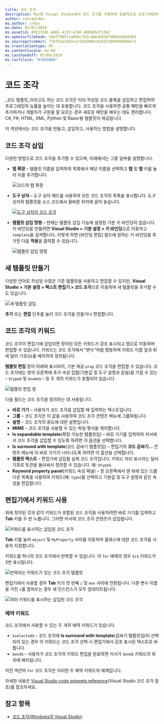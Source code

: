 ```yaml
---
title: 코드 조각
description: Mac용 Visual Studio에서 코드 조각을 사용하여 효율적으로 프로그래밍하는 방법
author: conceptdev
ms.author: crdun
ms.date: 02/07/2019
ms.assetid: 0FE27C0C-A861-4133-A74E-8D0505CF5342
ms.openlocfilehash: 2def790511a69dc7b5cab8a5020f488e58b85db9
ms.sourcegitcommit: 7fbfb2a1d43ce72545096c635df2b04496b0be71
ms.translationtype: HT
ms.contentlocale: ko-KR
ms.lasthandoff: 07/09/2019
ms.locfileid: "67693009"
---
```

# <a name="code-snippets"></a>코드 조각

_코드 템플릿_이라고도 하는 코드 조각은 미리 작성된 코드 블록을 삽입하고 편집하여 프로그래밍의 능률을 높이는 데 유용합니다. 코드 조각을 사용하면 공통 패턴을 빠르게 추가하거나 개발자가 구문을 잘 모르는 경우 새로운 패턴을 배우는 데도 편리합니다. C#, F#, HTML, XML, Python 및 Razor용 템플릿이 제공됩니다.

이 섹션에서는 코드 조각을 만들고, 삽입하고, 사용하는 방법을 설명합니다.

## <a name="inserting-a-snippet"></a>코드 조각 삽입

다양한 방법으로 코드 조각을 추가할 수 있으며, 아래에서는 그중 일부를 설명합니다.

- **탭 확장** &ndash; 템플릿 이름을 입력하여 목록에서 해당 이름을 선택하고 **탭** 및 **탭** 키를 눌러 이를 추가합니다.

  ![코드의 탭 확장](media/source-editor-image13.png)

- **도구 상자** &ndash; 도구 상자 패드를 사용하여 모든 코드 조각의 목록을 표시합니다. 도구 상자의 템플릿을 소스 코드에서 올바른 위치에 끌어 놓습니다.

  [![도구 상자의 코드 조각](media/source-editor-image14-sml.png)](media/source-editor-image14.png#lightbox)

- **템플릿 삽입 명령** &ndash; 현재는 템플릿 삽입 기능에 설정된 기본 키 바인딩이 없습니다. 키 바인딩을 만들려면 **Visual Studio > 기본 설정 > 키 바인딩**으로 이동하고 `template`을 검색합니다. 이렇게 하면 [바인딩 편집] 필드에 원하는 키 바인딩을 추가한 다음 **적용**을 클릭할 수 있습니다.

  ![템플릿 삽입 명령](media/source-editor-image15.png)

## <a name="creating-a-new-template"></a>새 템플릿 만들기

다양한 언어로 작성된 수많은 기존 템플릿을 사용하고 편집할 수 있지만, **Visual Studio > 기본 설정 > 텍스트 편집기 > 코드 조각**으로 이동하여 새 템플릿을 추가할 수도 있습니다.

![새 템플릿 삽입](media/source-editor-image12.png)

**추가** 또는 **편집** 단추를 눌러 코드 조각을 만들거나 편집합니다.

## <a name="keywords-in-code-snippets"></a>코드 조각의 키워드

코드 조각이 편집기에 삽입되면 정의된 모든 키워드가 강조 표시되고 탭으로 이동하며 편집할 수 있습니다. 키워드는 코드 조각에서 “변수”처럼 행동하며 키워드 이름 앞과 뒤에 달러 기호(`$`)를 배치하여 정의됩니다. 

**템플릿 편집** 창이 아래에 표시되어, 기본 제공 `prop` 코드 조각을 편집할 수 있습니다. 코드 조각에는 창의 오른쪽에 추가 속성 집합(기본값 및 도구 설명과 같음)을 가질 수 있는 &ndash; `$type$` 및 `$name$` &ndash; 등 두 개의 키워드가 포함되어 있습니다.

![템플릿 편집 창](media/source-editor-image12z.png)

다음 필드는 코드 조각을 정의하는 데 사용됩니다.

- **바로 가기** &ndash; 사용자가 코드 조각을 삽입할 때 입력하는 텍스트입니다.
- **그룹** &ndash; 코드 조각은 이 값을 사용하여 코드 조각 콘텐츠 메뉴에 그룹화됩니다.
- **설명** &ndash; 코드 조각의 용도에 대한 설명입니다.
- **MIME** &ndash; 코드 조각을 사용할 수 있는 파일 형식을 제어합니다.
- **Is expandable template**(확장 가능한 템플릿임) &ndash; 바로 가기를 입력하여 커서에서 코드 조각을 삽입할 수 있도록 하려면 이 옵션을 선택합니다.
- **Is surround with template**(코드 감싸기 템플릿임) &ndash; 편집기의 **코드 감싸기...** 콘텐츠 메뉴에 이 바로 가기가 나타나도록 하려면 이 옵션을 선택합니다.
- **템플릿 텍스트** &ndash; 편집기에 삽입될 실제 코드 조각입니다. 키워드 자리 표시자는 달러 기호로 토큰을 둘러싸서 정의할 수 있습니다. 예: `$type$`.
- **Keyword property panel**(키워드 속성 패널) &ndash; 창 오른쪽에서 맨 위에 있는 드롭다운 목록을 사용하여 키워드(예: `type`)를 선택하고 기본값 및 도구 설명과 같은 속성을 편집합니다.

## <a name="using-keywords-in-the-editor"></a>편집기에서 키워드 사용

위에 정의된 것과 같이 키워드가 포함된 코드 조각을 사용하려면 바로 가기를 입력하고 **Tab** 키를 두 번 누릅니다. 그러면 커서에 코드 조각 콘텐츠가 삽입됩니다.

![키워드를 표시하는 삽입된 코드 조각](media/source-editor-image12a.png)

**Tab** 키를 눌러 `object` 및 `MyProperty` 사이를 이동하며 클래스에 대한 코드 조각을 사용자 지정합니다.

키워드를 하나의 코드 조각에서 반복할 수 있습니다. 이 `for` 예제의 경우 `$i$` 키워드가 3번 표시됩니다.

![반복되는 키워드가 있는 코드 조각 템플릿](media/source-editor-image12b.png)

편집기에서 사용할 경우 **Tab** 키가 첫 번째 `i` 및 `max` 사이에 전환됩니다. 다른 변수 이름을 가진 `i`를 겹쳐쓰는 경우 세 인스턴스가 모두 업데이트됩니다.

![여러 키워드를 표시하는 삽입된 코드 조각](media/source-editor-image12c.png)

### <a name="reserved-keywords"></a>예약 키워드

코드 조각에서 사용할 수 있는 두 개의 예약 키워드가 있습니다.

- `$selected$` &ndash; 코드 조각에 **Is surround with template**(감싸기 템플릿임)이 선택되어 있는 경우 이 키워드는 코드 조각 선택 시 편집기에서 강조 표시된 텍스트로 바뀝니다.
- `$end$` &ndash; 사용자가 코드 조각의 키워드 편집을 완료하면 커서가 `$end$` 키워드의 위치에 배치됩니다.

이전 섹션의 `for` 코드 조각은 이러한 두 예약 키워드의 예제입니다.

자세한 내용은 [Visual Studio code snippets reference](/visualstudio/ide/code-snippets-schema-reference#keywords)(Visual Studio 코드 조각 참조)를 참조하세요.

## <a name="see-also"></a>참고 항목

- [코드 조각(Windows의 Visual Studio)](/visualstudio/ide/code-snippets)